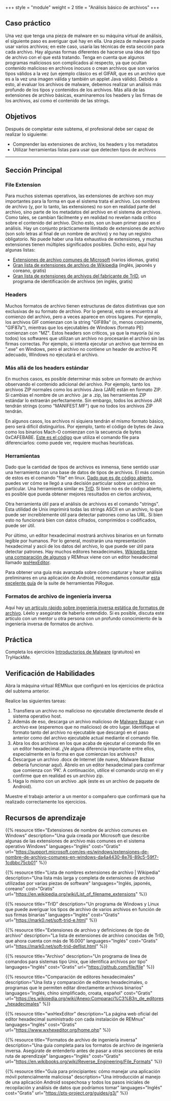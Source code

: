 +++
style = "module"
weight = 2
title = "Análisis básico de archivos"
+++

## Caso práctico

Una vez que tenga una pieza de malware en su máquina virtual de análisis, el siguiente paso es averiguar qué hay en ella. Una pieza de malware puede usar varios archivos; en este caso, usaría las técnicas de esta sección para cada archivo. Hay algunas formas diferentes de hacerse una idea del tipo de archivo con el que está tratando. Tenga en cuenta que algunos programas maliciosos son complicados al respecto, ya que ocultan contenido malicioso en archivos inocuos o crean archivos que son varios tipos válidos a la vez (un ejemplo clásico es el GIFAR, que es un archivo que es a la vez una imagen válida y también un applet Java válido). Debido a esto, al evaluar los archivos de malware, debemos realizar un análisis más profundo de los tipos y contenidos de los archivos. Más allá de las extensiones de archivo básicas, examinaremos los headers y las firmas de los archivos, así como el contenido de las strings.

## Objetivos

Después de completar este subtema, el profesional debe ser capaz de realizar lo siguiente:

- Comprender las extensiones de archivo, los headers y los metadatos
- Utilizar herramientas listas para usar que detecten tipos de archivos

---
## Sección Principal
### File Extension

Para muchos sistemas operativos, las extensiones de archivo son muy importantes para la forma en que el sistema trata el archivo. Los nombres de archivo (y, por lo tanto, las extensiones) no son en realidad parte del archivo, sino parte de los metadatos del archivo en el sistema de archivos. Como tales, se cambian fácilmente y en realidad no revelan nada crítico sobre el contenido del archivo. Dicho esto, son un buen primer paso en el análisis. Hay un conjunto prácticamente ilimitado de extensiones de archivo (son solo letras al final de un nombre de archivo) y no hay un registro obligatorio. No puede haber una lista exhaustiva de extensiones, y muchas extensiones tienen múltiples significados posibles. Dicho esto, aquí hay algunas listas:

- [Extensiones de archivo comunes de Microsoft](https://support.microsoft.com/es-es/windows/extensiones-de-nombre-de-archivo-comunes-en-windows-da4a4430-8e76-89c5-59f7-1cdbbc75cb01) (varios idiomas, gratis)
- [Gran lista de extensiones de archivo de Wikipedia](https://en.wikipedia.org/wiki/List_of_filename_extensions) (inglés, japonés y coreano, gratis)
- [Gran lista de extensiones de archivos del fabricante de TrID](https://mark0.net/soft-trid-deflist.html), un programa de identificación de archivos (en inglés, gratis)


### Headers

Muchos formatos de archivo tienen estructuras de datos distintivas que son exclusivas de su formato de archivo. Por lo general, esto se encuentra al comienzo del archivo, pero a veces aparece en otros lugares. Por ejemplo, los archivos GIF comienzan con la string "GIF89a" (o, menos comúnmente, "GIF87a"), mientras que los ejecutables de Windows (formato PE) comienzan con "MZ". Estos headers son críticos, ya que la mayoría (si no todos) los softwares que utilizan un archivo no procesarán el archivo sin las firmas correctas. Por ejemplo, si intenta ejecutar un archivo que termina en ".exe" en Windows, pero el archivo no contiene un header de archivo PE adecuado, Windows no ejecutará el archivo.

### Más allá de los headers estándar

En muchos casos, es posible determinar más sobre un formato de archivo observando el contenido adicional del archivo. Por ejemplo, tanto los archivos ZIP normales como los archivos Java (JAR) están en formato ZIP. Si cambias el nombre de un archivo .jar a .zip, las herramientas ZIP estándar lo extraerán perfectamente. Sin embargo, todos los archivos JAR tendrán strings (como "MANIFEST.MF") que no todos los archivos ZIP tendrán.

En algunos casos, los archivos ni siquiera tendrán el mismo formato básico, pero será difícil distinguirlos. Por ejemplo, tanto el código de bytes de Java como los binarios Mach-O comienzan con la secuencia de bytes 0xCAFEBABE. [Este es el código](https://github.com/file/file/blob/master/magic/Magdir/cafebabe) que utiliza el comando file para diferenciarlos: como puede ver, requiere muchas heurísticas.

### Herramientas

Dado que la cantidad de tipos de archivos es inmensa, tiene sentido usar una herramienta con una base de datos de tipos de archivos. El más común de estos es el comando "file" en linux. [Dado que es de código abierto](https://github.com/file/file), puedes ver cómo se llegó a una decisión particular sobre un archivo en particular. Una herramienta similar es [TrID](https://mark0.net/soft-trid-e.html). Si bien no es de código abierto, es posible que pueda obtener mejores resultados en ciertos archivos,

Otra herramienta útil para el análisis de archivos es el comando "strings". Esta utilidad de Unix imprimirá todas las strings ASCII en un archivo, lo que puede ser increíblemente útil para detectar patrones como las URL. Si bien esto no funcionará bien con datos cifrados, comprimidos o codificados, puede ser útil.

Por último, un editor hexadecimal mostrará archivos binarios en un formato legible por humanos. Por lo general, mostrarán una representación hexadecimal y ascii de los datos del archivo, lo que puede ser útil para detectar patrones. Hay muchos editores hexadecimales, [Wikipedia tiene una comparación de algunos](https://es.wikipedia.org/wiki/Anexo:Comparaci%C3%B3n_de_editores_hexadecimales) y REMnux viene con un editor hexadecimal llamado [wxHexEditor](https://www.wxhexeditor.org/home.php).

Para obtener una guía más avanzada sobre cómo capturar y hacer análisis preliminares en una aplicación de Android, recomendamos consultar [esta excelente guía](https://pts-project.org/guides/g3/) de la suite de herramientas PiRogue.

### Formatos de archivo de ingeniería inversa

Aquí hay [un artículo rápido sobre ingeniería inversa estática de formatos de archivo](https://en.wikibooks.org/wiki/Reverse_Engineering/File_Formats). Léelo y asegúrate de haberlo entendido. Si es posible, discuta este artículo con un mentor u otra persona con un profundo conocimiento de la ingeniería inversa de formatos de archivo.

## Práctica

Completa los ejercicios [Introductorios de Malware](https://tryhackme.com/room/malmalintroductory) (gratuitos) en TryHackMe.

## Verificación de Habilidades

Abra la máquina virtual REMNux que configuró en los ejercicios de práctica del subtema anterior.

Realice las siguientes tareas:

1. Transfiera un archivo no malicioso no ejecutable directamente desde el sistema operativo host.
2. Además de eso, descarga un archivo malicioso de [Malware Bazaar](https://bazaar.abuse.ch/) o un archivo exe (esperemos que no malicioso) de otro lugar. Identifique el formato tanto del archivo no ejecutable que descargó en el paso anterior como del archivo ejecutable actual mediante el comando file.
3. Abra los dos archivos en los que acaba de ejecutar el comando file en un editor hexadecimal. ¿Ve alguna diferencia importante entre ellos, especialmente en la forma en que comienzan los archivos?
4. Descargue un archivo .docx de Internet (de nuevo, Malware Bazaar debería funcionar aquí). Ábrelo en un editor hexadecimal para confirmar que comienza con ‘PK’. A continuación, utilice el comando unzip en él y confirme que en realidad es un archivo zip.
5. Haga lo mismo con un archivo .apk (este es un archivo de paquete de Android).

Muestre el trabajo anterior a un mentor o compañero que confirmará que ha realizado correctamente los ejercicios.

## Recursos de aprendizaje

{{% resource title="Extensiones de nombre de archivo comunes en Windows" description="Una guía creada por Microsoft que describe algunas de las extensiones de archivo más comunes en el sistema operativo Windows" languages="Inglés" cost="Gratis" url="https://support.microsoft.com/es-es/windows/extensiones-de-nombre-de-archivo-comunes-en-windows-da4a4430-8e76-89c5-59f7-1cdbbc75cb01" %}}

{{% resource title="Lista de nombres extensiones de archivo | Wikipedia" description="Una lista más larga y completa de extensiones de archivo utilizadas por varias piezas de software" languages="Inglés, japonés, coreano" cost="Gratis" url="https://en.wikipedia.org/wiki/List_of_filename_extensions" %}}

{{% resource title="TrID" description="Un programa de Windows y Linux que puede averiguar los tipos de archivo de varios archivos en función de sus firmas binarias" languages="Inglés" cost="Gratis" url="https://mark0.net/soft-trid-e.html" %}}

{{% resource title="Extensiones de archivo y definiciones de tipo de archivo" description="La lista de extensiones de archivo conocidas de TrID, que ahora cuenta con más de 16.000" languages="Inglés" cost="Gratis" url="https://mark0.net/soft-trid-deflist.html" %}}

{{% resource title="Archivo" description="Un programa de línea de comandos para sistemas tipo Unix, que identifica archivos por tipo" languages="Inglés" cost="Gratis" url="https://github.com/file/file" %}}

{{% resource title="Comparación de editores hexadecimales" description="Una lista y comparación de editores hexadecimales, o programas que le permiten editar directamente archivos binarios" languages="Inglés, chino simplificado, croata, español" cost="Gratis" url="https://es.wikipedia.org/wiki/Anexo:Comparaci%C3%B3n_de_editores_hexadecimales" %}}

{{% resource title="wxHexEditor" description="La página web oficial del editor hexadecimal suministrado con cada instalación de REMnux" languages="Inglés" cost="Gratis" url="https://www.wxhexeditor.org/home.php" %}}

{{% resource title="Formatos de archivo de ingeniería inversa" description="Una guía completa para los formatos de archivo de ingeniería inversa. Asegúrate de entenderlo antes de pasar a otras secciones de esta ruta de aprendizaje" languages="Inglés" cost="Gratis" url="https://en.wikibooks.org/wiki/Reverse_Engineering/File_Formats" %}}

{{% resource title="Guía para principiantes: cómo manejar una aplicación móvil potencialmente maliciosa" description="Una introducción al manejo de una aplicación Android sospechosa y todos los pasos iniciales de recopilación y análisis de datos que podríamos tomar" languages="Inglés" cost="Gratis" url="https://pts-project.org/guides/g3/" %}}